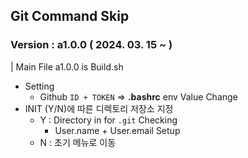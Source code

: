 ## Git Command Skip
**<h3>Version : a1.0.0 ( 2024. 03. 15 ~ )</h3>**
| Main File a1.0.0 is Build.sh
* Setting
    * Github `ID + TOKEN` => **.bashrc** env Value Change
* INIT (Y/N)에 따른 디렉토리 저장소 지정
    * Y : Directory in for `.git` Checking
        * User.name + User.email Setup
    * N : 초기 메뉴로 이동
